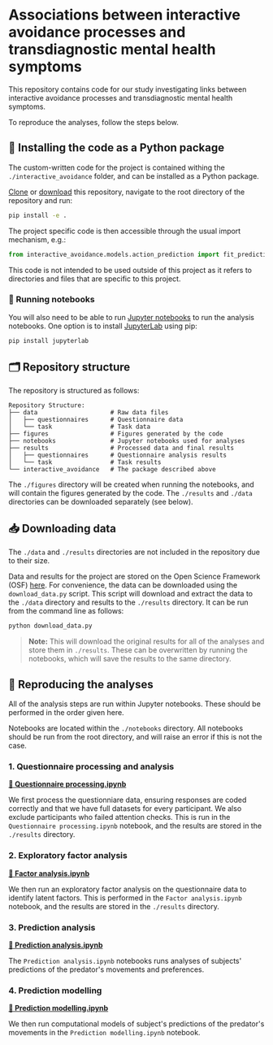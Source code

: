 # Associations between interactive avoidance processes and transdiagnostic mental health symptoms

This repository contains code for our study investigating links between interactive avoidance processes and transdiagnostic mental health symptoms. 

To reproduce the analyses, follow the steps below.

## 💾 Installing the code as a Python package

The custom-written code for the project is contained withing the `./interactive_avoidance` folder, and can be installed as a Python package.

[Clone](https://docs.github.com/en/repositories/creating-and-managing-repositories/cloning-a-repository#cloning-a-repository) or [download](https://docs.github.com/en/repositories/working-with-files/using-files/downloading-source-code-archives#downloading-source-code-archives) this repository, navigate to the root directory of the repository and run:

```bash
pip install -e .
```

The project specific code is then accessible through the usual import mechanism, e.g.:
    
```python
from interactive_avoidance.models.action_prediction import fit_prediction_models
```

This code is not intended to be used outside of this project as it refers to directories and files that are specific to this project.

### 📓 Running notebooks

You will also need to be able to run [Jupyter notebooks](https://jupyter.org/install) to run the analysis notebooks. One option is to install [JupyterLab](https://jupyter.org/install) using pip:

```bash
pip install jupyterlab
```

## 🗂️ Repository structure

The repository is structured as follows:

```
Repository Structure:
├── data                    # Raw data files
│   ├── questionnaires      # Questionnaire data
│   └── task                # Task data
├── figures                 # Figures generated by the code
├── notebooks               # Jupyter notebooks used for analyses
├── results                 # Processed data and final results
│   ├── questionnaires      # Questionnaire analysis results
│   └── task                # Task results
└── interactive_avoidance   # The package described above
```

The `./figures` directory will be created when running the notebooks, and will contain the figures generated by the code. The `./results` and `./data` directories can be downloaded separately (see below).

## 📥 Downloading data

The `./data` and `./results` directories are not included in the repository due to their size. 

Data and results for the project are stored on the Open Science Framework (OSF) [here](https://osf.io/a7e3k). For convenience, the data can be downloaded using the `download_data.py` script. This script will download and extract the data to the `./data` directory and results to the `./results` directory. It can be run from the command line as follows:

```bash
python download_data.py
```

> **Note:** This will download the original results for all of the analyses and store them in `./results`. These can be overwritten by running the notebooks, which will save the results to the same directory.

## 🔬 Reproducing the analyses

All of the analysis steps are run within Jupyter notebooks. These should be performed in the order given here. 

Notebooks are located within the `./notebooks` directory. All notebooks should be run from the root directory, and will raise an error if this is not the case.

### 1. Questionnaire processing and analysis

**[📓 Questionnaire processing.ipynb](</notebooks/Questionnaire processing.ipynb>)**

We first process the questionniare data, ensuring responses are coded correctly and that we have full datasets for every participant. We also exclude participants who failed attention checks. This is run in the `Questionnaire processing.ipynb` notebook, and the results are stored in the `./results` directory.

### 2. Exploratory factor analysis

**[📓 Factor analysis.ipynb](</notebooks/Factor analysis.ipynb>)**

We then run an exploratory factor analysis on the questionnaire data to identify latent factors. This is performed in the `Factor analysis.ipynb` notebook, and the results are stored in the `./results` directory.

### 3. Prediction analysis

**[📓 Prediction analysis.ipynb](</notebooks/Prediction analysis.ipynb>)**

The `Prediction analysis.ipynb` notebooks runs analyses of subjects' predictions of the predator's movements and preferences.

### 4. Prediction modelling

**[📓 Prediction modelling.ipynb](</notebooks/Prediction modelling.ipynb>)**

We then run computational models of subject's predictions of the predator's movements in the `Prediction modelling.ipynb` notebook. 

